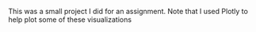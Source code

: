 This was a small project I did for an assignment. Note that I used Plotly to help plot some of these visualizations
